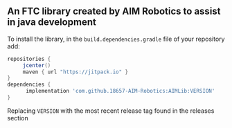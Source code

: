 ## An FTC library created by AIM Robotics to assist in java development

To install the library, in the `build.dependencies.gradle` file of your repository add:
</br>

   ```gradle
   repositories { 
        jcenter()
        maven { url "https://jitpack.io" }
   }
   dependencies {
         implementation 'com.github.18657-AIM-Robotics:AIMLib:VERSION'
   }
   ```  
Replacing `VERSION` with the most recent release tag found in the releases section
</br>
</br>
